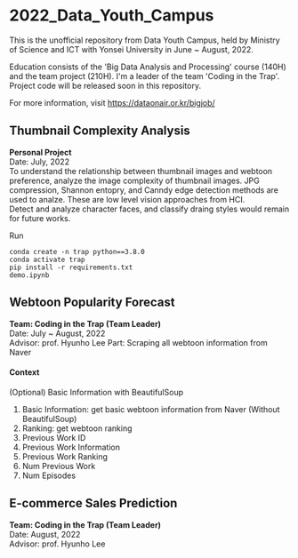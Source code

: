 # 2022_Data_Youth_Campus
This is the unofficial repository from Data Youth Campus, held by Ministry of Science and ICT with Yonsei University in June ~ August, 2022.

Education consists of the 'Big Data Analysis and Processing' course (140H) and the team project (210H). I'm a leader of the team 'Coding in the Trap'. Project code will be released soon in this repository.

For more information, visit https://dataonair.or.kr/bigjob/


## Thumbnail Complexity Analysis
**Personal Project**\
Date: July, 2022\
To understand the relationship between thumbnail images and webtoon preference, analyze the image complexity of thumbnail images. JPG compression, Shannon entopry, and Canndy edge detection methods are used to analze. These are low level vision approaches from HCI.\
Detect and analyze character faces, and classify draing styles would remain for future works.

Run
```
conda create -n trap python==3.8.0
conda activate trap
pip install -r requirements.txt
demo.ipynb
```

## Webtoon Popularity Forecast
**Team: Coding in the Trap (Team Leader)**\
Date: July ~ August, 2022\
Advisor: prof. Hyunho Lee
Part: Scraping all webtoon information from Naver

#### Context
(Optional) Basic Information with BeautifulSoup
1. Basic Information: get basic webtoon information from Naver (Without BeautifulSoup)
2. Ranking: get webtoon ranking
3. Previous Work ID
4. Previous Work Information
5. Previous Work Ranking
6. Num Previous Work
7. Num Episodes


## E-commerce Sales Prediction
**Team: Coding in the Trap (Team Leader)**\
Date: August, 2022\
Advisor: prof. Hyunho Lee
